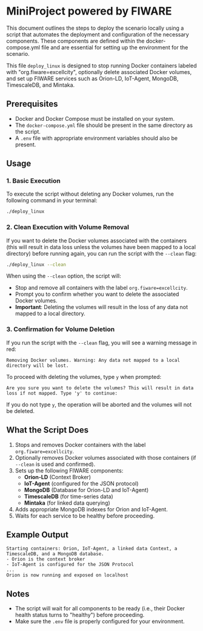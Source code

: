 
MiniProject powered by FIWARE
========================================================


This document  outlines the steps to deploy the scenario locally using a script that automates the deployment and configuration of the necessary components. These components are defined within the docker-compose.yml file and are essential for setting up the environment for the scenario.

This file `deploy_linux` is designed to stop running Docker containers labeled with "org.fiware=excellcity", optionally delete associated Docker volumes, and set up FIWARE services such as Orion-LD, IoT-Agent, MongoDB, TimescaleDB, and Mintaka.

## Prerequisites
- Docker and Docker Compose must be installed on your system.
- The `docker-compose.yml` file should be present in the same directory as the script.
- A `.env` file with appropriate environment variables should also be present.

## Usage

### 1. Basic Execution

To execute the script without deleting any Docker volumes, run the following command in your terminal:

```bash
./deploy_linux
```


### 2. Clean Execution with Volume Removal

If you want to delete the Docker volumes associated with the containers (this will result in data loss unless the volumes have been mapped to a local directory) before running again, you can run the script with the `--clean` flag:

```bash
./deploy_linux --clean
```

When using the `--clean` option, the script will:
- Stop and remove all containers with the label `org.fiware=excellcity`.
- Prompt you to confirm whether you want to delete the associated Docker volumes.
- **Important**: Deleting the volumes will result in the loss of any data not mapped to a local directory.

### 3. Confirmation for Volume Deletion

If you run the script with the `--clean` flag, you will see a warning message in red:

```
Removing Docker volumes. Warning: Any data not mapped to a local directory will be lost.
```

To proceed with deleting the volumes, type `y` when prompted:

```
Are you sure you want to delete the volumes? This will result in data loss if not mapped. Type 'y' to continue: 
```

If you do not type `y`, the operation will be aborted and the volumes will not be deleted.

## What the Script Does

1. Stops and removes Docker containers with the label `org.fiware=excellcity`.
2. Optionally removes Docker volumes associated with those containers (if `--clean` is used and confirmed).
3. Sets up the following FIWARE components:
   - **Orion-LD** (Context Broker)
   - **IoT-Agent** (configured for the JSON protocol)
   - **MongoDB** (Database for Orion-LD and IoT-Agent)
   - **TimescaleDB** (for time-series data)
   - **Mintaka** (for linked data querying)
4. Adds appropriate MongoDB indexes for Orion and IoT-Agent.
5. Waits for each service to be healthy before proceeding.

## Example Output

```
Starting containers: Orion, IoT-Agent, a linked data Context, a TimescaleDB, and a MongoDB database.
- Orion is the context broker
- IoT-Agent is configured for the JSON Protocol
...
Orion is now running and exposed on localhost
```

## Notes

- The script will wait for all components to be ready (i.e., their Docker health status turns to "healthy") before proceeding.
- Make sure the `.env` file is properly configured for your environment.

